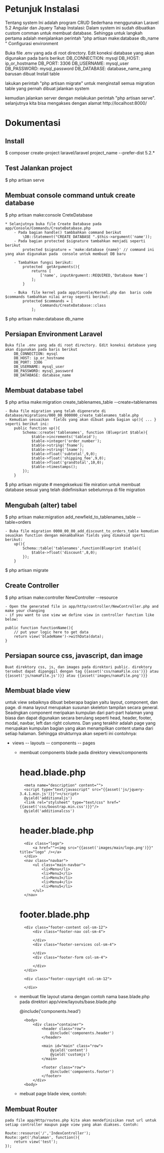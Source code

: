 # Petunjuk Instalasi

Tentang system
Ini adalah program CRUD Sederhana menggunakan Laravel 5.2 Angular dan Jquery
Tahap Instalasi:
Dalam system ini sudah dibuatkan custom comman untuk membuat database. Sehingga untuk langkah pertama adalah menjalankan perintah "php artisan make:database db_name "
Configurasi environment

Buka file .env yang ada di root directory. Edit koneksi database yang akan digunakan pada baris berikut:
DB_CONNECTION: mysql
DB_HOST: ip_or_hostname
DB_PORT: 3306
DB_USERNAME: mysql_user
DB_PASSWORD: mysql_password
DB_DATABASE: database_name_yang barusan dibuat
Install table

lakukan perintah "php artisan migrate" untuk menginstall semua migration table yang pernah dibuat
jalankan system

kemudian jalankan server dengan melakukan perintah "php artisan serve". selanjutnya kita bisa mengakses dengan alamat http://localhost:8000/


# Dokumentasi

## Install

$ composer create-project laravel/laravel project_name --prefer-dist 5.2.*



## Test Jalankan project

$  php artisan serve


## Membuat console command untuk create database

$ php artisan make:console CreteDatabase

	* Selanjutnya buka file Create Database pada app/Console/Commands/CreateDatabase.php
		- Pada bagian handle() tambbahkan command berikut
			\DB::Statement("CREATE DATABASE ".$this->argument('name'));
		- Pada bagian protected $signature tambahkan menjadi seperti berikut
			protected $signature = 'make:database {name}' // command ini yang akan digunakan pada  console untuk membuat DB baru

		- Tambahkan fungsi berikut:
			protected  getArguments(){
				returns [
					['name', inputArgument::REQUIRED,'Database Name']
				];
			}

		- Buka  file kernel pada app/Console/Kernel.php dan  baris code $commands tambahkan nilai array seperti berikut:
			protected $commands = [
					Commands/CreateDatabase::class
				];

$ php artisan make:database db_name

## Persiapan Environment Laravel
	Buka file .env yang ada di root directory. Edit koneksi database yang akan digunakan pada baris berikut
		DB_CONNECTION: mysql
		DB_HOST: ip_or_hostname
		DB_PORT: 3306
		DB_USERNAME: mysql_user
		DB_PASSWORD: mysql_password
		DB_DATABASE: database_name


## Membuat database tabel

$ php artisa make:migration create_tablenames_table --create=tablenames

	- Buka file migration yang telah digenerate di database/migrations/000_00_000000_create_tablenames_table.php
	- Kemudian sesuaikan  fields yang akan dibuat pada bagian up(){ ... } seperti berikut ini:
		public function up(){
			Schema::create('tablenames', function (Blueprint $table){
				$table->increments('tableid');
				$table->integer('order_number');
				$table->string('fname');
				$table->string('lname');
				$table->float('subtotal',9,0);
				$table->float('shipping_fee',9,0);
				$table->float('grandtotal',10,0);
				$table->timestamps();
			});
		}

$ php artisan migrate  #  mengeksekusi file miration untuk membuat database sesuai yang telah didefinisikan sebelumnya di file migration


## Mengubah (alter) tabel

$ php artisan make:migration add_newfield_to_tablenames_table --table=orders

	- Buka file migration 0000_00_00_add_discount_to_orders_table kemudian seuaikan function dengan menambahkan fields yang dimaksud sperti berikut:
		up(){
			Schema::table('tablenames',function(Blueprint $table){
				$table->float('discount',8,0);
			});
		}

$ php artisan migrate


## Create Controller

$ php artisan make:controller NewController --resource

	- Open the generated file in app/http/controller/NewController.php and make your changing
	- if you want to use view we define view in controller function like below:

	public function functionName(){
		// put your logic here to get data
		return view('bladeName')->withData(data);
	}

## Persiapan source css, javascript, dan image
	Buat direktory css, js, dan images pada direktori public. direktory tersebut dapat dipanggil dengan tag {{asset('css/namaFile.css')}} atau {{asset('js/namaFile.js')}} atau {{asset('images/namaFile.png')}}

## Membuat blade view

untuk view sebaiknya dibuat beberapa bagian yaitu layout, component, dan page. di mana layout merupakan susunan skeleton tampilan secara general. Seadngkan component meripakan kumpulan dari part-part halaman yang biasa dan dapat digunakan secara berulang seperti head, header, footer, modal, navbar, left dan right columns. Dan yang terakhir adalah page yang merupakan kumpulan bagian yang akan menampilkan content utama dari setiap halaman. Sehingga strukturnya akan seperti ini contohnya:

- views
-- layouts
-- components
-- pages

	* membuat components  blade pada direktory views/components
		# head.blade.php
			<meta name="description" content="">
			<script type="text/javascript" src="{{asset('js/jquery-3.4.1.min.js')}}"></script>
			@yield('additionaljs')
			<link rel="stylsheet" type="text/css" href="{{asset('css/boostrap.min.css')}}"/>
			@yield('additionalcss')

		# header.blade.php
			<div class="logo">
				<a href=""><img src="{{asset('images/main/logo.png')}}" title="logo" /></a>
			</div>
			<nav class="navbar">
				<ul class="main-navbar">
					<li>Menu</li>
					<li>Menu2</li>
					<li>Menu3</li>
					<li>Menu4</li>
					<li>Menu5</li>
				</ul>
			</nav>

		# footer.blade.php
			<div class="footer-content col-sm-12">
				<div class="footer-nav col-sm-4">

				</div>
				<div class="footer-services col-sm-4">

				</div>
				<div class="footer-form col-sm-4">

				</div>
			</div>

			<div class="footer-copyright col-sm-12">

			</div>


	* membuat file layout utama dengan contoh nama base.blade.php pada direktori app/view/layouts/base.blade.php
		<html>
			<head>
				@include('components.head')
			</head>

			<body>
				<div class="container">
					<header class="row">
						@include('components.header')
					</header>

					<main id="main" class="row">
						@yield('content')
						@yield('customjs')
					</main>

					<footer class="row">
						@include('components.footer')
					</footer>
				</div>
			<body>
		</html>


	* mebuat page blade view, contoh:

## Membuat Router
	pada file app/Http/routes.php kita akan mendefinisikan rout url untuk setiap controller maupun page view yang akan diakses. Contoh:

	Route::resource('/','IndexController');
	Route::get('/halaman', function(){
		return view('test');
	});
